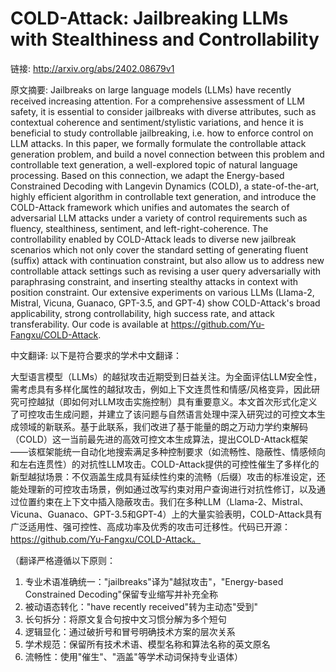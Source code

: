 # COLD-Attack: Jailbreaking LLMs with Stealthiness and Controllability

链接: http://arxiv.org/abs/2402.08679v1

原文摘要:
Jailbreaks on large language models (LLMs) have recently received increasing
attention. For a comprehensive assessment of LLM safety, it is essential to
consider jailbreaks with diverse attributes, such as contextual coherence and
sentiment/stylistic variations, and hence it is beneficial to study
controllable jailbreaking, i.e. how to enforce control on LLM attacks. In this
paper, we formally formulate the controllable attack generation problem, and
build a novel connection between this problem and controllable text generation,
a well-explored topic of natural language processing. Based on this connection,
we adapt the Energy-based Constrained Decoding with Langevin Dynamics (COLD), a
state-of-the-art, highly efficient algorithm in controllable text generation,
and introduce the COLD-Attack framework which unifies and automates the search
of adversarial LLM attacks under a variety of control requirements such as
fluency, stealthiness, sentiment, and left-right-coherence. The controllability
enabled by COLD-Attack leads to diverse new jailbreak scenarios which not only
cover the standard setting of generating fluent (suffix) attack with
continuation constraint, but also allow us to address new controllable attack
settings such as revising a user query adversarially with paraphrasing
constraint, and inserting stealthy attacks in context with position constraint.
Our extensive experiments on various LLMs (Llama-2, Mistral, Vicuna, Guanaco,
GPT-3.5, and GPT-4) show COLD-Attack's broad applicability, strong
controllability, high success rate, and attack transferability. Our code is
available at https://github.com/Yu-Fangxu/COLD-Attack.

中文翻译:
以下是符合要求的学术中文翻译：

大型语言模型（LLMs）的越狱攻击近期受到日益关注。为全面评估LLM安全性，需考虑具有多样化属性的越狱攻击，例如上下文连贯性和情感/风格变异，因此研究可控越狱（即如何对LLM攻击实施控制）具有重要意义。本文首次形式化定义了可控攻击生成问题，并建立了该问题与自然语言处理中深入研究过的可控文本生成领域的新联系。基于此联系，我们改进了基于能量的朗之万动力学约束解码（COLD）这一当前最先进的高效可控文本生成算法，提出COLD-Attack框架——该框架能统一自动化地搜索满足多种控制要求（如流畅性、隐蔽性、情感倾向和左右连贯性）的对抗性LLM攻击。COLD-Attack提供的可控性催生了多样化的新型越狱场景：不仅涵盖生成具有延续性约束的流畅（后缀）攻击的标准设定，还能处理新的可控攻击场景，例如通过改写约束对用户查询进行对抗性修订，以及通过位置约束在上下文中插入隐蔽攻击。我们在多种LLM（Llama-2、Mistral、Vicuna、Guanaco、GPT-3.5和GPT-4）上的大量实验表明，COLD-Attack具有广泛适用性、强可控性、高成功率及优秀的攻击可迁移性。代码已开源：https://github.com/Yu-Fangxu/COLD-Attack。

（翻译严格遵循以下原则：
1. 专业术语准确统一："jailbreaks"译为"越狱攻击"，"Energy-based Constrained Decoding"保留专业缩写并补充全称
2. 被动语态转化："have recently received"转为主动态"受到"
3. 长句拆分：将原文复合句按中文习惯分解为多个短句
4. 逻辑显化：通过破折号和冒号明确技术方案的层次关系
5. 学术规范：保留所有技术术语、模型名称和算法名称的英文原名
6. 流畅性：使用"催生"、"涵盖"等学术动词保持专业语体）
